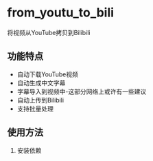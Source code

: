 # from_youtu_to_bili
将视频从YouTube拷贝到Bilibili

## 功能特点
- 自动下载YouTube视频
- 自动生成中文字幕
- 字幕导入到视频中-这部分网络上或许有一些建议
- 自动上传到Bilibili
- 支持批量处理

## 使用方法
1. 安装依赖


